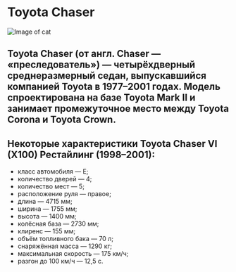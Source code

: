 # Toyota Chaser
![Image of cat](https://i.pinimg.com/originals/f6/c7/39/f6c739ad41d02ca25310fd066dd10b7d.jpg)
## Toyota Chaser (от англ. Chaser — «преследователь») — четырёхдверный среднеразмерный седан, выпускавшийся компанией Toyota в 1977–2001 годах. Модель спроектирована на базе Toyota Mark II и занимает промежуточное место между Toyota Corona и Toyota Crown. 
## Некоторые характеристики Toyota Chaser VI (X100) Рестайлинг (1998–2001):
- класс автомобиля — E;
- количество дверей — 4;
- количество мест — 5;
- расположение руля — правое;
- длина — 4715 мм;
- ширина — 1755 мм;
- высота — 1400 мм;
- колёсная база — 2730 мм;
- клиренс — 155 мм;
- объём топливного бака — 70 л;
- снаряжённая масса — 1290 кг;
- максимальная скорость — 175 км/ч;
- разгон до 100 км/ч — 12,5 с.

